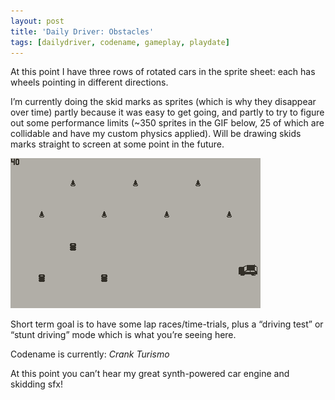 ```yaml
---
layout: post
title: 'Daily Driver: Obstacles'
tags: [dailydriver, codename, gameplay, playdate]
---
```


At this point I have three rows of rotated cars in the sprite sheet: each has wheels pointing in different directions.

I’m currently doing the skid marks as sprites (which is why they disappear over time) partly because it was easy to get going, and partly to try to figure out some performance limits (~350 sprites in the GIF below, 25 of which are collidable and have my custom physics applied). Will be drawing skids marks straight to screen at some point in the future.

![GIF](/images/posts/daily-driver-obstacles.gif#playdate)

Short term goal is to have some lap races/time-trials, plus a “driving test” or “stunt driving” mode which is what you’re seeing here.

Codename is currently: *Crank Turismo*

At this point you can’t hear my great synth-powered car engine and skidding sfx!